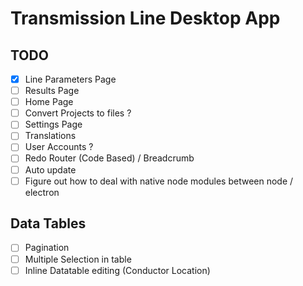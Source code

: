 # Transmission Line Desktop App

## TODO

-   [x] Line Parameters Page
-   [ ] Results Page
-   [ ] Home Page
-   [ ] Convert Projects to files ?
-   [ ] Settings Page
-   [ ] Translations
-   [ ] User Accounts ?
-   [ ] Redo Router (Code Based) / Breadcrumb
-   [ ] Auto update
-   [ ] Figure out how to deal with native node modules between node / electron

## Data Tables

-   [ ] Pagination
-   [ ] Multiple Selection in table
-   [ ] Inline Datatable editing (Conductor Location)
